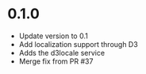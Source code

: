 0.1.0
=====

- Update version to 0.1
- Add localization support through D3
- Adds the d3locale service
- Merge fix from PR #37

